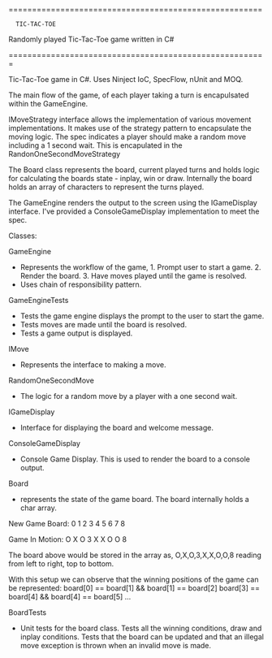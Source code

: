 ======================================================

      TIC-TAC-TOE
	
  Randomly played Tic-Tac-Toe game written in C#

=======================================================

Tic-Tac-Toe game in C#. Uses Ninject IoC, SpecFlow, nUnit and MOQ.

The main flow of the game, of each player taking a turn is encapulsated within the GameEngine.

IMoveStrategy interface allows the implementation of various movement implementations. It makes use of the strategy pattern to encapsulate the moving logic.
The spec indicates a player should make a random move including a 1 second wait. This is encapulated in the RandonOneSecondMoveStrategy

The Board class represents the board, current played turns and holds logic for calculating the boards state - inplay, win or draw.
Internally the board holds an array of characters to represent the turns played.

The GameEngine renders the output to the screen using the IGameDisplay interface. I've provided a ConsoleGameDisplay implementation to meet the spec.

Classes:

GameEngine
- Represents the workflow of the game, 1. Prompt user to start a game. 2. Render the board. 3. Have moves played until the game is resolved.
- Uses chain of responsibility pattern.

GameEngineTests
- Tests the game engine displays the prompt to the user to start the game.
- Tests moves are made until the board is resolved.
- Tests a game output is displayed.


IMove
- Represents the interface to making a move.

RandomOneSecondMove
- The logic for a random move by a player with a one second wait.


IGameDisplay
- Interface for displaying the board and welcome message.

ConsoleGameDisplay
- Console Game Display. This is used to render the board to a console output.

Board
- represents the state of the game board. The board internally holds a char array.

New Game Board:
0  1  2
3  4  5
6  7  8

Game In Motion:
O  X  O
3  X  X
O  O  8

The board above would be stored in the array as, O,X,O,3,X,X,O,O,8 reading from left to right, top to bottom.

With this setup we can observe that the winning positions of the game can be represented:
board[0] == board[1] && board[1] == board[2]
board[3] == board[4] && board[4] == board[5]
...

BoardTests
- Unit tests for the board class. Tests all the winning conditions, draw and inplay conditions. Tests that the board can be updated and that an illegal move exception is thrown when an invalid move is made.


